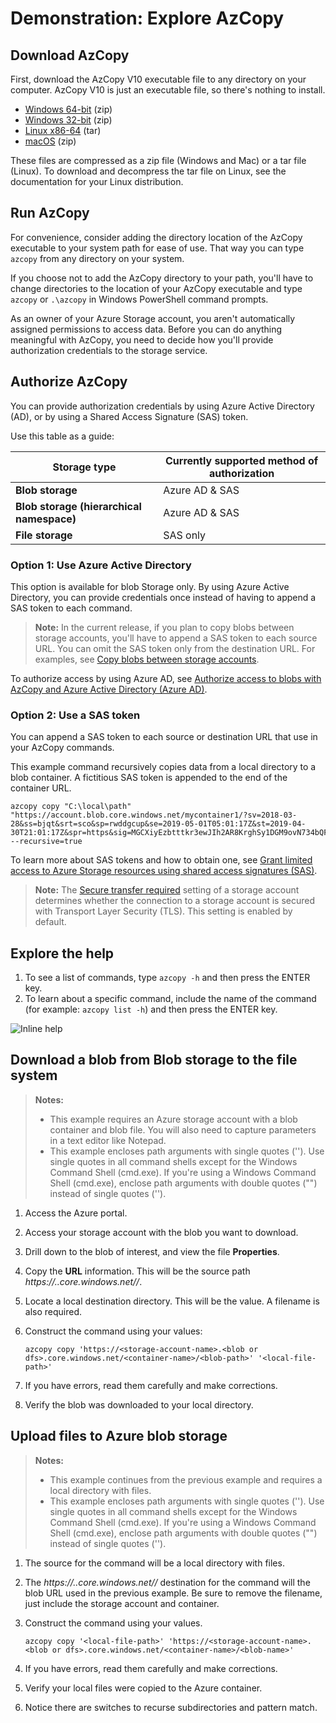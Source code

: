 # Demonstration: Explore AzCopy

## Download AzCopy

First, download the AzCopy V10 executable file to any directory on your computer. AzCopy V10 is just an executable file, so there's nothing to install.

- [Windows 64-bit](https://aka.ms/downloadazcopy-v10-windows) (zip)
- [Windows 32-bit](https://aka.ms/downloadazcopy-v10-windows-32bit) (zip)
- [Linux x86-64](https://aka.ms/downloadazcopy-v10-linux) (tar)
- [macOS](https://aka.ms/downloadazcopy-v10-mac) (zip)

These files are compressed as a zip file (Windows and Mac) or a tar file (Linux). To download and decompress the tar file on Linux, see the documentation for your Linux distribution.

## Run AzCopy

For convenience, consider adding the directory location of the AzCopy executable to your system path for ease of use. That way you can type `azcopy` from any directory on your system.

If you choose not to add the AzCopy directory to your path, you'll have to change directories to the location of your AzCopy executable and type `azcopy` or `.\azcopy` in Windows PowerShell command prompts.

As an owner of your Azure Storage account, you aren't automatically assigned permissions to access data. Before you can do anything meaningful with AzCopy, you need to decide how you'll provide authorization credentials to the storage service. 

## Authorize AzCopy

You can provide authorization credentials by using Azure Active Directory (AD), or by using a Shared Access Signature (SAS) token.

Use this table as a guide:

| Storage type | Currently supported method of authorization |
|--|--|
|**Blob storage** | Azure AD & SAS |
|**Blob storage (hierarchical   namespace)** | Azure AD & SAS |
|**File storage** | SAS only |

### Option 1: Use Azure Active Directory

This option is available for blob Storage only. By using Azure Active Directory, you can provide credentials once instead of having to append a SAS token to each command.  

> **Note:** In the current release, if you plan to copy blobs between storage accounts, you'll have to append a SAS token to each source URL. You can omit the SAS token only from the destination URL. For examples, see [Copy blobs between storage accounts](https://docs.microsoft.com/azure/storage/common/storage-use-azcopy-v10#transfer-data).

To authorize access by using Azure AD, see [Authorize access to blobs with AzCopy and Azure Active Directory (Azure AD)](https://docs.microsoft.com/azure/storage/common/storage-use-azcopy-authorize-azure-active-directory).

### Option 2: Use a SAS token

You can append a SAS token to each source or destination URL that use in your AzCopy commands.

This example command recursively copies data from a local directory to a blob container. A fictitious SAS token is appended to the end of the container URL.

```azcopy
azcopy copy "C:\local\path" "https://account.blob.core.windows.net/mycontainer1/?sv=2018-03-28&ss=bjqt&srt=sco&sp=rwddgcup&se=2019-05-01T05:01:17Z&st=2019-04-30T21:01:17Z&spr=https&sig=MGCXiyEzbtttkr3ewJIh2AR8KrghSy1DGM9ovN734bQF4%3D" --recursive=true
```

To learn more about SAS tokens and how to obtain one, see [Grant limited access to Azure Storage resources using shared access signatures (SAS)](https://docs.microsoft.com/azure/storage/common/storage-sas-overview).

> **Note:** The [Secure transfer required](storage-require-secure-transfer.md) setting of a storage account determines whether the connection to a storage account is secured with Transport Layer Security (TLS). This setting is enabled by default.   

## Explore the help

1. To see a list of commands, type `azcopy -h` and then press the ENTER key.
2. To learn about a specific command, include the name of the command (for example: `azcopy list -h`) and then press the ENTER key.

![Inline help](Images/azcopy-inline-help.png)

## Download a blob from Blob storage to the file system

>**Notes:**
>- This example requires an Azure storage account with a blob container and blob file. You will also need to capture parameters in a text editor like Notepad.
>- This example encloses path arguments with single quotes (''). Use single quotes in all command shells except for the Windows Command Shell (cmd.exe). If you're using a Windows Command Shell (cmd.exe), enclose path arguments with double quotes ("") instead of single quotes ('').

1. Access the Azure portal.
2. Access your storage account with the blob you want to download.
3. Drill down to the blob of interest, and view the file **Properties**.
4. Copy the **URL** information. This will be the source path *https://<storage-account-name>.<blob or dfs>.core.windows.net/<container-name>/<blob-path>*.
5. Locate a local destination directory. This will be the *<local-file-path>* value. A filename is also required.
6. Construct the command using your values:

    ```
    azcopy copy 'https://<storage-account-name>.<blob or dfs>.core.windows.net/<container-name>/<blob-path>' '<local-file-path>'
    ```
    
7. If you have errors, read them carefully and make corrections.
8. Verify the blob was downloaded to your local directory. 

## Upload files to Azure blob storage

>**Notes:**
>- This example continues from the previous example and requires a local directory with files.
>- This example encloses path arguments with single quotes (''). Use single quotes in all command shells except for the Windows Command Shell (cmd.exe). If you're using a Windows Command Shell (cmd.exe), enclose path arguments with double quotes ("") instead of single quotes ('').

1. The *<local-file-path>* source for the command will be a local directory with files. 
2. The *https://<storage-account-name>.<blob or dfs>.core.windows.net/<container-name>/<blob-name>* destination for the command will the blob URL used in the previous example. Be sure to remove the filename, just include the storage account and container. 
3. Construct the command using your values.

    ```
    azcopy copy '<local-file-path>' 'https://<storage-account-name>.<blob or dfs>.core.windows.net/<container-name>/<blob-name>'
    ```

5. If you have errors, read them carefully and make corrections.
6. Verify your local files were copied to the Azure container. 
7. Notice there are switches to recurse subdirectories and pattern match.
